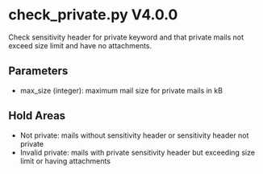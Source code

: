 check_private.py V4.0.0
=======================

Check sensitivity header for private keyword and that private mails not exceed size limit and have no attachments.

## Parameters
* max_size (integer): maximum mail size for private mails in kB

## Hold Areas
* Not private: mails without sensitivity header or sensitivity header not private
* Invalid private: mails with private sensitivity header but exceeding size limit or having attachments
